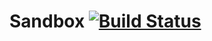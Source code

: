 # Sandbox [![Build Status](https://secure.travis-ci.org/kubo39/sandbox.png?branch=master)](http://travis-ci.org/kubo39/sandbox)
